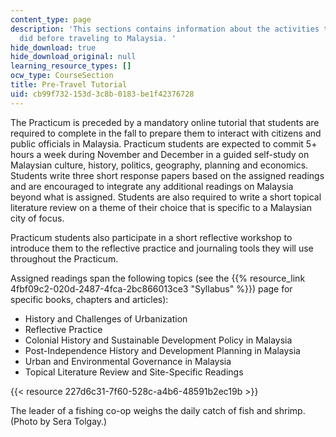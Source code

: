 ```yaml
---
content_type: page
description: 'This sections contains information about the activities the students
  did before traveling to Malaysia. '
hide_download: true
hide_download_original: null
learning_resource_types: []
ocw_type: CourseSection
title: Pre-Travel Tutorial
uid: cb99f732-153d-3c8b-0183-be1f42376728
---
```


The Practicum is preceded by a mandatory online tutorial that students are required to complete in the fall to prepare them to interact with citizens and public officials in Malaysia. Practicum students are expected to commit 5+ hours a week during November and December in a guided self-study on Malaysian culture, history, politics, geography, planning and economics. Students write three short response papers based on the assigned readings and are encouraged to integrate any additional readings on Malaysia beyond what is assigned. Students are also required to write a short topical literature review on a theme of their choice that is specific to a Malaysian city of focus.

Practicum students also participate in a short reflective workshop to introduce them to the reflective practice and journaling tools they will use throughout the Practicum.

Assigned readings span the following topics (see the {{% resource_link 4fbf09c2-020d-2487-4fca-2bc866013ce3 "Syllabus" %}}) page for specific books, chapters and articles):

*   History and Challenges of Urbanization
*   Reflective Practice
*   Colonial History and Sustainable Development Policy in Malaysia
*   Post-Independence History and Development Planning in Malaysia
*   Urban and Environmental Governance in Malaysia
*   Topical Literature Review and Site-Specific Readings

{{< resource 227d6c31-7f60-528c-a4b6-48591b2ec19b >}}

The leader of a fishing co-op weighs the daily catch of fish and shrimp. (Photo by Sera Tolgay.)